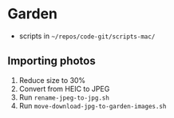 # Garden

- scripts in `~/repos/code-git/scripts-mac/`

## Importing photos
1. Reduce size to 30%
2. Convert from HEIC to JPEG
3. Run `rename-jpeg-to-jpg.sh`
4. Run `move-download-jpg-to-garden-images.sh`


